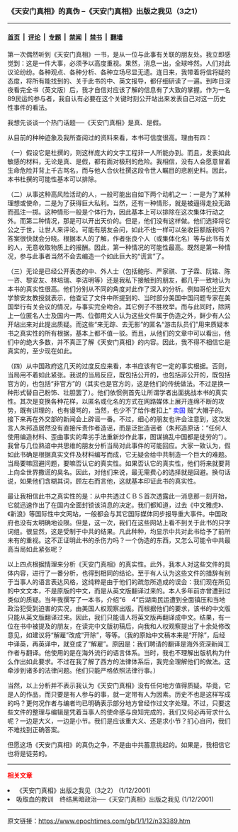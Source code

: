 ### 《天安门真相》的真伪 –《天安门真相》出版之我见（3之1）

---

#### [首页](../../../..?n33389) &nbsp;|&nbsp; [评论](../../../../../epoch-comment?n33389) &nbsp;|&nbsp; [专题](../../../../../epoch-special?n33389) &nbsp;|&nbsp; [禁闻](../../../../../epoch-news?n33389) &nbsp;|&nbsp; [禁书](../../../../../books?n33389) &nbsp;|&nbsp; [翻墙](https://github.com/gfw-breaker/nogfw/blob/master/README.md?n33389)


<div class="post_content" id="artbody" itemprop="articleBody">
 <!-- article content begin -->
 <p>
  第一次偶然听到《天安门真相》一书，是从一位与此事有关联的朋友处。我立即感觉到：这是一件大事，必须予以高度重视。果然，消息一出，全球哗然。人们对此议论纷纷。各种观点、各种分析、各种立场尽显无遗。连日来，我带着将信将疑的态度，将所有能找到的、关于此书的中、英文报导，都仔细研读了一遍。到昨日深夜看完全书（英文版）后，我才自信对应该了解的信息有了大致的掌握。作为一名89民运的参与者，我自认有必要在这个关键时刻公开站出来发表自己对这一历史性事件的看法。
 </p>
 <p>
  我想先谈谈一个热门话题──《天安门真相》是真、是假。
 </p>
 <p>
  从目前的种种迹象及我所查阅过的资料来看，本书可信度很高。理由有四：
 </p>
 <p>
  （一）假设它是杜撰的，则这样庞大的文字工程非一人所能办到。而且，发表如此敏感的材料，无论是真、是假，都有面对极刑的危险。我相信，没有人会愿意冒着生命危险并背上千古骂名，而与他人合伙杜撰这段令世人瞩目的悲剧史料。因此，本书杜撰的可能性基本可以排除。
 </p>
 <p>
  （二）从事这种高风险活动的人，一般可能出自如下两个动机之一：一是为了某种理想或使命，二是为了获得巨大私利。当然，还有一种情形，就是被逼得走投无路而孤注一掷。这种情形一般是个体行为，因此基本上可以排除在这次集体行动之外。而第二种情况，那是可以开出天价的。但是，他们没有这样做。他们选择将它公之于世，让世人来评论。可能有朋友会问，如此不也一样可以坐收巨额版税吗？答案很快就会分晓。根据本人的了解，作者张良个人（或集体化名）等与此书有关的人，无意收取物质上的报酬。因此，第一种情况的可能性最高。既然是第一种情况，参与此事者当然不会去编造一个如此巨大的“谎言”了。
 </p>
 <p>
  （三）无论是已经公开表态的中、外人士（包括鲍彤、严家祺、丁子霖、阮铭、陈一咨、黎安友、林培瑞、李洁明等）还是我私下接触到的朋友，都几乎一致地认为本书的真实性很高。他们分别从不同的角度对此作了深入的分析。例如哥伦比亚大学黎安友教授就表示，他查证了文件中所提到的、当时部分美国中国问题专家在美国举行有关会议的情况，与事实完全吻合。其它例子不胜枚举。而与此同时，除网上一位匿名人士及国内一两、位御用文人认为这些文件属于伪造之外，鲜少有人公开站出来对此提出质疑。而这些“来无踪、去无影”的匿名“游击队员们”用来质疑本书之真实性的所有根据，基本上都不值一驳。而且，从他们的文章中可以看出，他们中的绝大多数，并不真正了解《天安门真相》的内容。因此，我不得不相信它是真实的，至少现在如此。
 </p>
 <p>
  （四）从中国政府这几天的过度反应来看，本书应该有它一定的事实根据。否则，当局用不着如此紧张。我说的当局反应，既包括公开的，也包括非公开的，既包括官方的，也包括“非官方”的（其实也是官方的，这是他们的传统做法。不过是换一种形式替自己粉饰、壮胆罢了）。他们依惯例首先让所谓学者出面挑战本书的真实性。其次是变换各种花样，以匿名或化名的方式在网路媒体上展开连绵不断的攻势，既有讲理的，也有谩骂的，当然，也少不了给作者扣上“
  <ok href="http://www1.epochtimes.com/news/epochnews/news/Focus.asp?Focus_ID=801">
   <font color="blue">
    卖国
   </font>
  </ok>
  贼”大帽子的。接下来再在外交部的新闻会上辟谣一番。不过，细心的朋友也许会注意到，这次发言人朱邦造居然没有直接斥责作者造谣，而是泛批造谣者（朱邦造原话：“任何人使用编造材料、歪曲事实的卑劣手法重新炒作此事，图谋搞乱中国都是徒劳的”）。我曾与几位熟谙中共思维的朋友分析当局对此事件的可能回应。大家一致认为，假如此书确是根据真实文件及材料编写而成，它无疑会给中共制造一个巨大的难题。当局要嘛回避问题，要嘛否认它的真实性。如果否认它的真实性，他们将来就要背上向全世界撒谎的臭名。因此，对他们来说，最无需费心的选择就是回避。换句话说，如果他们含糊其词，顾左右而言他，这就基本印证此书的真实性。
 </p>
 <p>
  最让我相信此书之真实性的是：从中共透过ＣＢＳ首次透露此一消息那一刻开始，它就迅速作出了在国内全面封锁该消息的决定。我们都知道，过去《中文雅虎》、《新浪》等国际性中文网站，一般都会与其它国际媒体同步报导重大事件。中国政府也没有太明确地设限。但是，这一次，我们在这些网站上看不到关于此书的只字词组。很显然，这是受制于中共的结果。凡此种种，均显示中共对此书给予了前所未有的重视。这不正证明此书的杀伤力吗？一个伪造的东西，又怎么可能令中共最高当局如此紧张呢？
 </p>
 <p>
  以上四点根据情理来分析《天安门真相》的真实性。此外，我本人对这些文件的具体内容，进行了一番分析，也得到相同的结论。至于有人认为这些文件的措辞有别于当事人的语言表达风格，这纯粹是由于他们的疏忽所造成的误会：我们现在所见的中文文本，不是原版的中文，而是从英文版翻译过来的。本人多年前亦曾遭到过类似的质疑。当年我撰写了一本书，介绍“6　4”后湖南民运遭到全面镇压和当地政治犯受到迫害的实况，由美国人权观察出版。而根据他们的要求，该书的中文版只能从英文版翻译过来。因此，我们只能请人将英文版再翻译成中文。结果，有一位在书中被提及的朋友，在读完中文版初稿后，向我和人权观察提出了十余处修改意见，如建议将“解雇”改成“开除”，等等。（我的原始中文稿本来是“开除”，后经中译英，再英译中，就变成了“解雇”。原因是：我们聘请的翻译是海外资深新闻工作者与翻译。他使用的是在海外流行的语言体系。当时，我也不理解出版机构为什么作出如此要求。不过在我了解了西方的法律体系后，我完全理解他们的做法。这牵涉到诸多的法律问题。他们只能严格依照法律行事。）
 </p>
 <p>
  当然，以上分析并不表示我认为《天安门真相》没有任何地方值得质疑。毕竟，它是人的作品，而只要是有人参与的事，就一定带有人为因素。历史不也是这样写成的吗？更何况作者与编者均已明确表示部分地方曾经作过文字处理。不过，只要这些文件的整理与编辑是凭着当事人的使命感与良知完成的，我们又何必再苛求什么呢？一边是大义，一边是小节。我们是应该重大义、还是求小节？扪心自问，我们不难找到正确答案。
 </p>
 <p>
  但愿这场《天安门真相》的真伪之争，不是由中共蓄意挑起的。如果是，我相信它也将是徒劳的。
 </p>
 <hr/>
 <p>
  <b>
   <font color="red">
    相关文章
   </font>
  </b>
  <br/>
 </p>
 <li>
  <ok href="http://epochtimes.com/news/epochnews/newscontent.asp?ID=33386" target="_blank">
   《天安门真相》出版之我见（3之2）
  </ok>
  (1/12/2001)
  <li>
   <ok href="http://epochtimes.com/news/epochnews/newscontent.asp?ID=33382" target="_blank">
    吸取血的教训　终结黑暗政治──《天安门真相》出版之我见
   </ok>
   (1/12/2001)
   <br/>
   <!-- article content end -->
   <div id="below_article_ad">
   </div>
  </li>
 </li>
</div>


---

原文链接：https://www.epochtimes.com/gb/1/1/12/n33389.htm